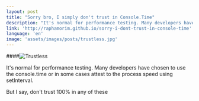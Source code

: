 ```yaml
---
layout: post
title: "Sorry bro, I simply don't trust in Console.Time"
description: "It's normal for performance testing. Many developers have chosen to use the console.time or in some cases attest to the process speed using setInterval"
link: 'http://raphamorim.github.io/sorry-i-dont-trust-in-console-time'
language: 'en'
image: 'assets/images/posts/trustless.jpg'
---
```


####<img src="http://i3.kym-cdn.com/photos/images/newsfeed/000/537/507/906.gif" alt="Trustless" />

It's normal for performance testing. Many developers have chosen to use the console.time or in some cases attest to the process speed using setInterval.

<!-- more -->

But I say, don't trust 100% in any of these